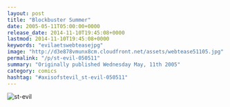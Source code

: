 ```yaml
---
layout: post
title: "Blockbuster Summer"
date: 2005-05-11T05:00:00+0000
release_date: 2014-11-10T19:45:08+0000
lastmod: 2014-11-10T19:45:08+0000
keywords: "evilaetswebteasejpg"
image: "http://d3e878vmunx8cm.cloudfront.net/assets/webtease51105.jpg"
permalink: "/p/st-evil-050511"
summary: "Originally published Wednesday May, 11th 2005"
category: comics
hashtag: "#axisofstevil_st-evil-050511"
---
```


![st-evil](http://d3e878vmunx8cm.cloudfront.net/assets/webtease51105.jpg)
